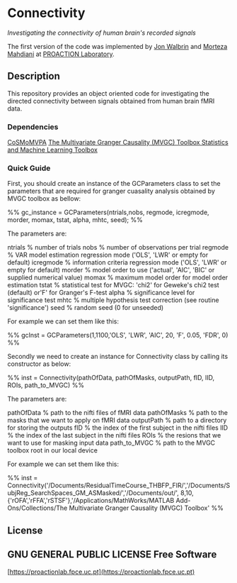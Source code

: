 # Connectivity
_Investigating the connectivity of human brain's recorded signals_

The first version of the code was implemented by [Jon Walbrin](https://orcid.org/0000-0001-9740-4471) and [Morteza Mahdiani](https://morteza-mahdiani.github.io/) at [PROACTION Laboratory](https://proactionlab.fpce.uc.pt/).

## Description
This repository provides an object oriented code for investigating the directed connectivity between signals obtained from human brain fMRI data.

### Dependencies
[CoSMoMVPA](https://cosmomvpa.org/)
[The Multivariate Granger Causality (MVGC) Toolbox
](https://www.mathworks.com/matlabcentral/fileexchange/78727-the-multivariate-granger-causality-mvgc-toolbox)
[Statistics and Machine Learning Toolbox
](https://www.mathworks.com/products/statistics.html)


### Quick Guide
First, you should create an instance of the GCParameters class to set the parameters that are required for granger cuasality analysis obtained by MVGC toolbox as bellow:

%%
gc_instance = GCParameters(ntrials,nobs, regmode, icregmode, morder, momax, tstat, alpha, mhtc, seed);
%%

The parameters are:

ntrials     % number of trials
nobs        % number of observations per trial
regmode     % VAR model estimation regression mode ('OLS', 'LWR' or empty for default)
icregmode   % information criteria regression mode ('OLS', 'LWR' or empty for default)
morder      % model order to use ('actual', 'AIC', 'BIC' or supplied numerical value)
momax       % maximum model order for model order estimation
tstat       % statistical test for MVGC:  'chi2' for Geweke's chi2 test (default) or'F' for Granger's F-test
alpha       % significance level for significance test
mhtc        % multiple hypothesis test correction (see routine 'significance')
seed        % random seed (0 for unseeded)

For example we can set them like this:

%%
gcInst = GCParameters(1,1100,'OLS', 'LWR', 'AIC', 20, 'F', 0.05, 'FDR', 0)
%%

Secondly we need to create an instance for Connectivity class by calling its constructor as below:

%%
inst = Connectivity(pathOfData, pathOfMasks, outputPath, fID, lID, ROIs, path_to_MVGC)
%%

The parameters are:

pathOfData		% path to the nifti files of fMRI data
pathOfMasks		% path to the masks that we want to apply on fMRI data
outputPath		% path to a directory for storing the outputs
fID     		% the index of the first subject in the nifti files
lID 			% the index of the last subject in the nifti files
ROIs 			% the resions that we want to use for masking input data
path_to_MVGC 	% path to the MVGC toolbox root in our local device

For example we can set them like this:

%%
inst = Connectivity('/Documents/ResidualTimeCourse_THBFP_FIR/','/Documents/SubjReg_SearchSpaces_GM_ASMasked/','/Documents/out/', 8,10,{'rOFA','rFFA','rSTSF'},'/Applications/MathWorks/MATLAB Add-Ons/Collections/The Multivariate Granger Causality (MVGC) Toolbox' 
%%

## License

GNU GENERAL PUBLIC LICENSE
**Free Software**
-------

[https://proactionlab.fpce.uc.pt](https://proactionlab.fpce.uc.pt)